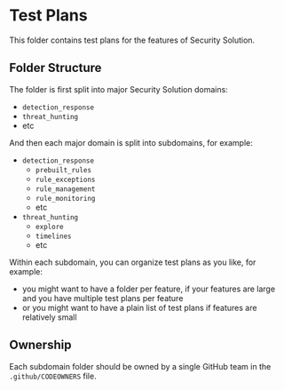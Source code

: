 # Test Plans

This folder contains test plans for the features of Security Solution.

## Folder Structure

The folder is first split into major Security Solution domains:

- `detection_response`
- `threat_hunting`
- etc

And then each major domain is split into subdomains, for example:

- `detection_response`
  - `prebuilt_rules`
  - `rule_exceptions`
  - `rule_management`
  - `rule_monitoring`
  - etc
- `threat_hunting`
  - `explore`
  - `timelines`
  - etc

Within each subdomain, you can organize test plans as you like, for example:

- you might want to have a folder per feature, if your features are large and you have multiple test plans per feature
- or you might want to have a plain list of test plans if features are relatively small

## Ownership

Each subdomain folder should be owned by a single GitHub team in the `.github/CODEOWNERS` file.
